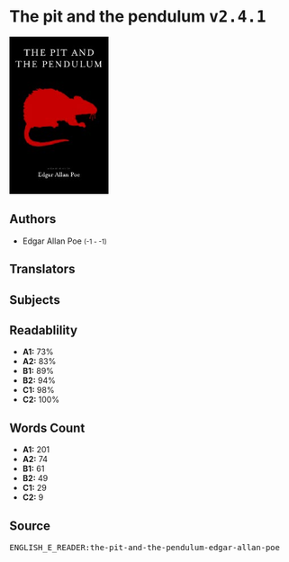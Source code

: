 # The pit and the pendulum <kbd>v2.4.1</kbd>

![](./cover.medium.jpg "")

## Authors


 - Edgar Allan Poe <small>(-1 - -1)</small>

## Translators



## Subjects



## Readablility


 - **A1:** 73%
 - **A2:** 83%
 - **B1:** 89%
 - **B2:** 94%
 - **C1:** 98%
 - **C2:** 100%

## Words Count


 - **A1:** 201
 - **A2:** 74
 - **B1:** 61
 - **B2:** 49
 - **C1:** 29
 - **C2:** 9

## Source


<kbd>ENGLISH_E_READER:the-pit-and-the-pendulum-edgar-allan-poe</kbd>
